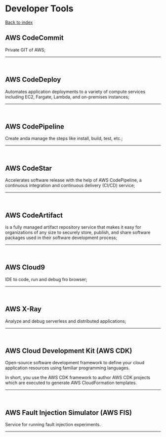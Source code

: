 # Developer Tools

[Back to index](Index.md)

## AWS CodeCommit

Private GIT of AWS;

---

</br>

## AWS CodeDeploy

Automates application deployments to a variety of compute services including EC2, Fargate, Lambda, and on-premises instances;

---

</br>

## AWS CodePipeline

Create anda manage the steps like install, build, test, etc.;

---

</br>

## AWS CodeStar

Accelerates software release with the help of AWS CodePipeline, a continuous integration and continuous delivery (CI/CD) service;

---

</br>

## AWS CodeArtifact

is a fully managed artifact repository service that makes it easy for organizations of any size to securely store, publish, and share software packages used in their software development process;

---

</br>

## AWS Cloud9

IDE to code, run and debug fro browser;

---

</br>

## AWS X-Ray

Analyze and debug serverless and distributed applications;

---

</br>

## AWS Cloud Development Kit (AWS CDK)

Open-source software development framework to define your cloud application resources using familiar programming languages.

In short, you use the AWS CDK framework to author AWS CDK projects which are executed to generate AWS CloudFormation templates.

---

</br>

## AWS Fault Injection Simulator (AWS FIS)

Service for running fault injection experiments.

---

</br>
